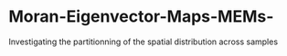 # Moran-Eigenvector-Maps-MEMs-
Investigating the partitionning of the spatial distribution across samples
